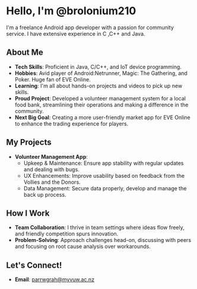 # Hello, I'm @brolonium210

I'm a freelance Android app developer with a passion for community service. 
I have extensive experience in C ,C++ and Java.

## About Me

-  **Tech Skills**: Proficient in Java, C/C++, and IoT device programming.
-  **Hobbies**: Avid player of Android:Netrunner, Magic: The Gathering, and Poker. Huge fan of EVE Online.
-  **Learning**: I'm all about hands-on projects and videos to pick up new skills.
-  **Proud Project**: Developed a volunteer management system for a local food bank, streamlining their operations and making a difference in the community.
-  **Next Big Goal**: Creating a more user-friendly market app for EVE Online to enhance the trading experience for players.

## My Projects

- **Volunteer Management App**: 
  - Upkeep & Maintenance: Ensure app stability with regular updates and dealing with bugs.
  - UX Enhancements: Improve usability based on feedback from the Vollies and the Donors.
  - Data Management: Secure data properly, develop and manage the back up process.

## How I Work

-  **Team Collaboration**: I thrive in team settings where ideas flow freely, and friendly competition spurs innovation.
-  **Problem-Solving**: Approach challenges head-on, discussing with peers and focusing on root cause analysis over workarounds.

## Let's Connect!

-  **Email**: parrwgrah@myvuw.ac.nz


